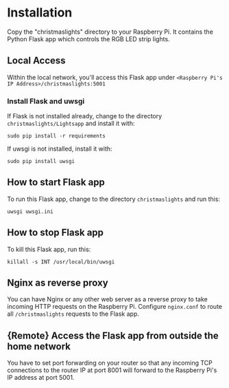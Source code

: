 # Installation

Copy the "christmaslights" directory to your Raspberry Pi. It contains the Python Flask app which controls the RGB LED strip lights.

## Local Access

Within the local network, you'll access this Flask app under `<Raspberry Pi's IP Address>/christmaslights:5001`

### Install Flask and uwsgi

If Flask is not installed already, change to the directory `christmaslights/Lightsapp` and install it with:

    sudo pip install -r requirements

If uwsgi is not installed, install it with:

    sudo pip install uwsgi

## How to start Flask app

To run this Flask app, change to the directory `christmaslights` and run this:

    uwsgi uwsgi.ini

## How to stop Flask app

To kill this Flask app, run this:

    killall -s INT /usr/local/bin/uwsgi

## Nginx as reverse proxy

You can have Nginx or any other web server as a reverse proxy to take incoming HTTP requests on the Raspberry Pi. Configure `nginx.conf` to route all `/christmaslights` requests to the Flask app.

## {Remote} Access the Flask app from outside the home network

You have to set port forwarding on your router so that any incoming TCP connections to the router IP at port 8001 will forward to the Raspberry Pi's IP address at port 5001.
